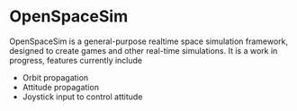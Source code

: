 # OpenSpaceSim

OpenSpaceSim is a general-purpose realtime space simulation framework, designed to create games and other real-time simulations. It is a work in progress, features currently include

- Orbit propagation
- Attitude propagation
- Joystick input to control attitude
